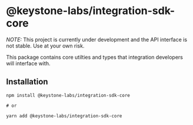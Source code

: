 # @keystone-labs/integration-sdk-core

_NOTE:_ This project is currently under development and the API interface is not
stable. Use at your own risk.

This package contains core utilties and types that integration developers will
interface with.

## Installation

```
npm install @keystone-labs/integration-sdk-core

# or

yarn add @keystone-labs/integration-sdk-core
```

